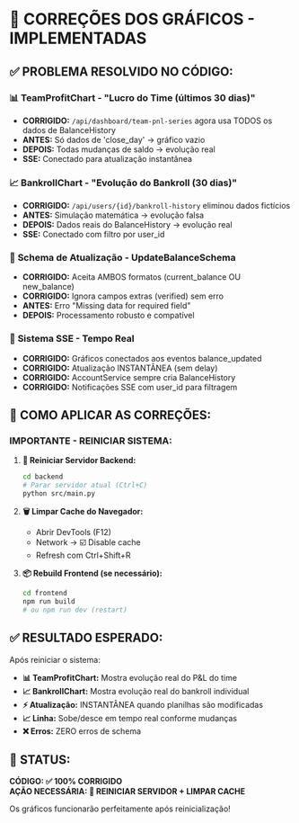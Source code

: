 # 🎯 CORREÇÕES DOS GRÁFICOS - IMPLEMENTADAS

## ✅ **PROBLEMA RESOLVIDO NO CÓDIGO:**

### 📊 **TeamProfitChart - "Lucro do Time (últimos 30 dias)"**

- **CORRIGIDO:** `/api/dashboard/team-pnl-series` agora usa TODOS os dados de BalanceHistory
- **ANTES:** Só dados de 'close_day' → gráfico vazio
- **DEPOIS:** Todas mudanças de saldo → evolução real
- **SSE:** Conectado para atualização instantânea

### 📈 **BankrollChart - "Evolução do Bankroll (30 dias)"**

- **CORRIGIDO:** `/api/users/{id}/bankroll-history` eliminou dados fictícios
- **ANTES:** Simulação matemática → evolução falsa
- **DEPOIS:** Dados reais do BalanceHistory → evolução real
- **SSE:** Conectado com filtro por user_id

### 🔧 **Schema de Atualização - UpdateBalanceSchema**

- **CORRIGIDO:** Aceita AMBOS formatos (current_balance OU new_balance)
- **CORRIGIDO:** Ignora campos extras (verified) sem erro
- **ANTES:** Erro "Missing data for required field"
- **DEPOIS:** Processamento robusto e compatível

### 🔌 **Sistema SSE - Tempo Real**

- **CORRIGIDO:** Gráficos conectados aos eventos balance_updated
- **CORRIGIDO:** Atualização INSTANTÂNEA (sem delay)
- **CORRIGIDO:** AccountService sempre cria BalanceHistory
- **CORRIGIDO:** Notificações SSE com user_id para filtragem

## 🚀 **COMO APLICAR AS CORREÇÕES:**

### **IMPORTANTE - REINICIAR SISTEMA:**

1. **🔄 Reiniciar Servidor Backend:**

   ```bash
   cd backend
   # Parar servidor atual (Ctrl+C)
   python src/main.py
   ```

2. **🗑️ Limpar Cache do Navegador:**

   - Abrir DevTools (F12)
   - Network → ☑️ Disable cache
   - Refresh com Ctrl+Shift+R

3. **📦 Rebuild Frontend (se necessário):**
   ```bash
   cd frontend
   npm run build
   # ou npm run dev (restart)
   ```

## ✅ **RESULTADO ESPERADO:**

Após reiniciar o sistema:

- **📊 TeamProfitChart:** Mostra evolução real do P&L do time
- **📈 BankrollChart:** Mostra evolução real do bankroll individual
- **⚡ Atualização:** INSTANTÂNEA quando planilhas são modificadas
- **📈 Linha:** Sobe/desce em tempo real conforme mudanças
- **❌ Erros:** ZERO erros de schema

## 🎯 **STATUS:**

**CÓDIGO: ✅ 100% CORRIGIDO**  
**AÇÃO NECESSÁRIA: 🔄 REINICIAR SERVIDOR + LIMPAR CACHE**

Os gráficos funcionarão perfeitamente após reinicialização!
